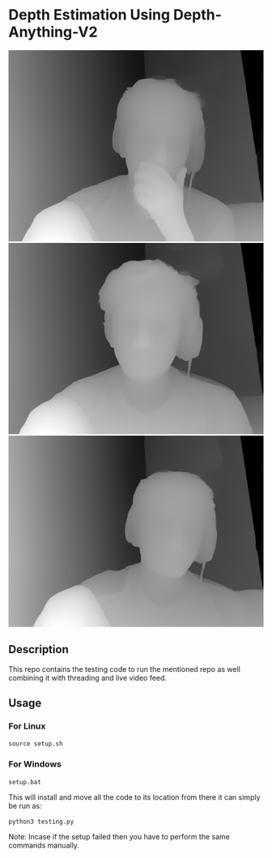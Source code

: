 # Depth Estimation Using Depth-Anything-V2

![Alt text](DepthOuputs/Depth_1.png)
![Alt text](DepthOuputs/Depth_2.png)
![Alt text](DepthOuputs/Depth_3.png)

## Description

This repo contains the testing code to run the mentioned repo as well combining it with threading and live video feed.

## Usage

### For Linux

    source setup.sh

### For Windows

    setup.bat

This will install and move all the code to its location from there it can simply be run as:

    python3 testing.py

Note: Incase if the setup failed then you have to perform the same commands manually.
